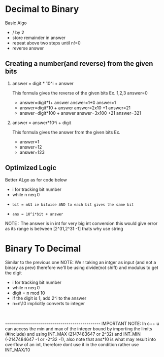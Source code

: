 
# Decimal to Binary

Basic Algo
- / by 2
- store remainder in answer
- repeat above two steps until n!=0
- reverse answer

## Creating a number(and reverse) from the given bits

1. answer = digit * 10^i + answer

    This formula gives the reverse of the given bits
    Ex. 1,2,3
      answer=0
    - answer=digit*1+ answer
      answer=1+0
      answer=1
    - answer=digit*10 + answer
      answer=2x10 +1
      answer=21
    - answer=digit*100 + answer
      answer=3x100 +21
      answer=321

2. answer = answer*10^i + digit 
    
   This formula gives the answer from  the given bits
   Ex. 
   - answer=1
   - answer=12
   - answer=123
    
      
## Optimized Logic

Better ALgo as for code below
- i for tracking bit number
- while n neq 0
-     bit = n&1 ie bitwise AND to each bit gives the same bit
-     ans = 10^i*bit + answer

NOTE : The answer is in int for very big int conversion this would give error as its range is between [2^31,2^31 -1] thats why use string 

# Binary To Decimal

Similar to the previous one
NOTE: We r taking an intger as input (and not a binary as prev) therefore we'll be using divide(not shift) and modulus to get the digit
- i for tracking bit number
- while n neq 0
-   digit = n mod 10
-   if the digit is 1, add 2^i to the answer
-   n=n\10 implicitly converts to integer
<br />
<br />
------------------------------------------------
IMPORTANT NOTE: In c++ u can access the min and max of the integer bound by importing the limits (#include<limits.h>) and using INT_MAX (2147483647 or 2^32) and INT_MIN (-2147484647 -1 or -2^32 -1), also note that ans*10 is what may result into overflow of an int, therefore dont use it in the condition rather use INT_MAX/10